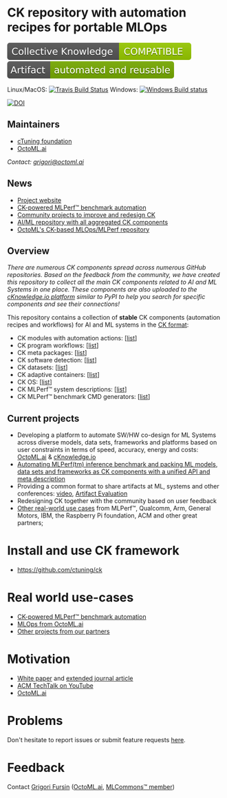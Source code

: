 # CK repository with automation recipes for portable MLOps

[![compatibility](https://github.com/ctuning/ck-guide-images/blob/master/ck-compatible.svg)](https://github.com/ctuning/ck)
[![automation](https://github.com/ctuning/ck-guide-images/blob/master/ck-artifact-automated-and-reusable.svg)](https://cTuning.org/ae)

Linux/MacOS: [![Travis Build Status](https://travis-ci.com/ctuning/ck-mlops.svg)](https://travis-ci.com/ctuning/ck-mlops)
Windows: [![Windows Build status](https://ci.appveyor.com/api/projects/status/sgmfvegn78svfss0?svg=true)](https://ci.appveyor.com/project/gfursin/ck-mlops)


[![DOI](https://zenodo.org/badge/311647831.svg)](https://zenodo.org/badge/latestdoi/311647831)

## Maintainers

* [cTuning foundation](https://cTuning.org)
* [OctoML.ai](https://OctoML.ai)

*Contact: grigori@octoml.ai*

## News

* [Project website](https://cKnowledge.org)
* [CK-powered MLPerf&trade; benchmark automation](https://github.com/ctuning/ck/blob/master/docs/mlperf-automation/README.md)
* [Community projects to improve and redesign CK](https://github.com/ctuning/ck/blob/master/incubator/README.md)
* [AI/ML repository with all aggregated CK components](https://github.com/ctuning/ck-mlops)
* [OctoML's CK-based MLOps/MLPerf repository](https://github.com/octoml/mlops)

## Overview

*There are numerous CK components spread across numerous GitHub repositories. 
Based on the feedback from the community, we have created this repository 
to collect all the main CK components related to AI and ML Systems in one place. 
These components are also uploaded to the [cKnowledge.io platform](https://cKnowledge.io) 
similar to PyPI to help you search for specific components and see their connections!*

This repository contains a collection of **stable** CK components (automation recipes and workflows)
for AI and ML systems in the [CK format](https://arxiv.org/pdf/2011.01149.pdf):

* CK modules with automation actions: [[list](https://github.com/ctuning/ck/tree/master/ck/repo/module)]
* CK program workflows: [[list]( https://cKnowledge.io/programs )]
* CK meta packages: [[list]( https://cKnowledge.io/packages )]
* CK software detection: [[list]( https://cKnowledge.io/soft )]
* CK datasets: [[list]( https://cKnowledge.io/c/dataset )]
* CK adaptive containers: [[list]( https://cKnowledge.io/c/docker )]
* CK OS: [[list]( https://cKnowledge.io/c/os )]
* CK MLPerf&trade; system descriptions: [[list]( https://cKnowledge.io/c/sut )]
* CK MLPerf&trade; benchmark CMD generators: [[list]( https://cKnowledge.io/c/cmdgen )]

## Current projects
* Developing a platform to automate SW/HW co-design for ML Systems across diverse models, data sets, frameworks and platforms based on user constraints in terms of speed, accuracy, energy and costs: [OctoML.ai](https://OctoML.ai) & [cKnowledge.io](https://cKnowledge.io)
* [Automating MLPerf(tm) inference benchmark and packing ML models, data sets and frameworks as CK components with a unified API and meta description](https://github.com/ctuning/ck/blob/master/docs/mlperf-automation/README.md)
* Providing a common format to share artifacts at ML, systems and other conferences: [video](https://youtu.be/DIkZxraTmGM), [Artifact Evaluation](https://cTuning.org/ae)
* Redesigning CK together with the community based on user feedback
* [Other real-world use cases](https://cKnowledge.org/partners.html) from MLPerf&trade;, Qualcomm, Arm, General Motors, IBM, the Raspberry Pi foundation, ACM and other great partners;


# Install and use CK framework
* https://github.com/ctuning/ck

# Real world use-cases

* [CK-powered MLPerf&trade; benchmark automation](https://github.com/ctuning/ck/blob/master/docs/mlperf-automation/README.md)
* [MLOps from OctoML.ai](https://github.com/octoml/mlops)
* [Other projects from our partners]( https://cKnowledge.org/partners.html )

# Motivation

* [White paper](https://arxiv.org/pdf/2006.07161.pdf) and [extended journal article](https://arxiv.org/pdf/2011.01149.pdf)
* [ACM TechTalk on YouTube](https://www.youtube.com/watch?=7zpeIVwICa4)
* [OctoML.ai](https://OctoML.ai)

# Problems

Don't hesitate to report issues or submit feature requests [here](https://github.com/ctuning/ck-ml/issues).

# Feedback

Сontact [Grigori Fursin](https://cKnowledge.io/@gfursin) ([OctoML.ai](https://octoml.ai), [MLCommons&trade; member](https://mlcommons.org))

